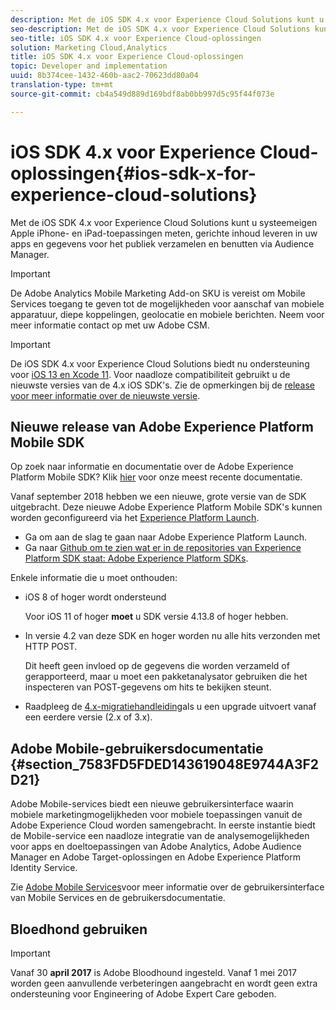 ```yaml
---
description: Met de iOS SDK 4.x voor Experience Cloud Solutions kunt u systeemeigen Apple iPhone- en iPad-toepassingen meten, gerichte inhoud leveren in uw apps en gegevens voor het publiek verzamelen en benutten via Audience Manager.
seo-description: Met de iOS SDK 4.x voor Experience Cloud Solutions kunt u systeemeigen Apple iPhone- en iPad-toepassingen meten, gerichte inhoud leveren in uw apps en gegevens voor het publiek verzamelen en benutten via Audience Manager.
seo-title: iOS SDK 4.x voor Experience Cloud-oplossingen
solution: Marketing Cloud,Analytics
title: iOS SDK 4.x voor Experience Cloud-oplossingen
topic: Developer and implementation
uuid: 8b374cee-1432-460b-aac2-70623dd80a04
translation-type: tm+mt
source-git-commit: cb4a549d889d169bdf8ab0bb997d5c95f44f073e

---
```



# iOS SDK 4.x voor Experience Cloud-oplossingen{#ios-sdk-x-for-experience-cloud-solutions}

Met de iOS SDK 4.x voor Experience Cloud Solutions kunt u systeemeigen Apple iPhone- en iPad-toepassingen meten, gerichte inhoud leveren in uw apps en gegevens voor het publiek verzamelen en benutten via Audience Manager.

>[!IMPORTANT]
>
>De Adobe Analytics Mobile Marketing Add-on SKU is vereist om Mobile Services toegang te geven tot de mogelijkheden voor aanschaf van mobiele apparatuur, diepe koppelingen, geolocatie en mobiele berichten. Neem voor meer informatie contact op met uw Adobe CSM.

>[!IMPORTANT]
>
>De iOS SDK 4.x voor Experience Cloud Solutions biedt nu ondersteuning voor [iOS 13 en Xcode 11](https://developer.apple.com/ios/). Voor naadloze compatibiliteit gebruikt u de nieuwste versies van de 4.x iOS SDK&#39;s. Zie de opmerkingen bij de [release voor meer informatie over de nieuwste versie](/help/ios/rel-notes.md).

## Nieuwe release van Adobe Experience Platform Mobile SDK

Op zoek naar informatie en documentatie over de Adobe Experience Platform Mobile SDK? Klik [hier](https://aep-sdks.gitbook.io/docs/) voor onze meest recente documentatie.

Vanaf september 2018 hebben we een nieuwe, grote versie van de SDK uitgebracht. Deze nieuwe Adobe Experience Platform Mobile SDK&#39;s kunnen worden geconfigureerd via het [Experience Platform Launch](https://www.adobe.com/experience-platform/launch.html).

* Ga om aan de slag te gaan naar Adobe Experience Platform Launch.
* Ga naar [Github om te zien wat er in de repositories van Experience Platform SDK staat: Adobe Experience Platform SDKs](https://github.com/Adobe-Marketing-Cloud/acp-sdks).

Enkele informatie die u moet onthouden:

* iOS 8 of hoger wordt ondersteund

   Voor iOS 11 of hoger **moet** u SDK versie 4.13.8 of hoger hebben.

* In versie 4.2 van deze SDK en hoger worden nu alle hits verzonden met HTTP POST.

   Dit heeft geen invloed op de gegevens die worden verzameld of gerapporteerd, maar u moet een pakketanalysator gebruiken die het inspecteren van POST-gegevens om hits te bekijken steunt.

* Raadpleeg de [4.x-migratiehandleiding](/help/ios/getting-started/migration-v3.md)als u een upgrade uitvoert vanaf een eerdere versie (2.x of 3.x).

## Adobe Mobile-gebruikersdocumentatie {#section_7583FD5FDED143619048E9744A3F2D21}

Adobe Mobile-services biedt een nieuwe gebruikersinterface waarin mobiele marketingmogelijkheden voor mobiele toepassingen vanuit de Adobe Experience Cloud worden samengebracht. In eerste instantie biedt de Mobile-service een naadloze integratie van de analysemogelijkheden voor apps en doeltoepassingen van Adobe Analytics, Adobe Audience Manager en Adobe Target-oplossingen en Adobe Experience Platform Identity Service.

Zie [Adobe Mobile Services](/help/using/home.md)voor meer informatie over de gebruikersinterface van Mobile Services en de gebruikersdocumentatie.

## Bloedhond gebruiken

>[!IMPORTANT]
>
>Vanaf 30 **april 2017** is Adobe Bloodhound ingesteld. Vanaf 1 mei 2017 worden geen aanvullende verbeteringen aangebracht en wordt geen extra ondersteuning voor Engineering of Adobe Expert Care geboden.
